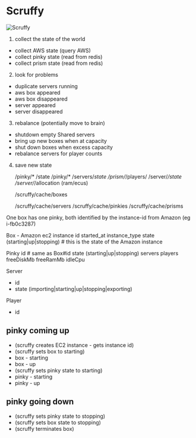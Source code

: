 # Scruffy

![Scruffy](http://www.harshil.in/fun/scruffy/scruffy.png)

1. collect the state of the world
  - collect AWS state (query AWS)
  - collect pinky state (read from redis)
  - collect prism state (read from redis)
  
2. look for problems
  - duplicate servers running
  - aws box appeared
  - aws box disappeared
  - server appeared
  - server disappeared
  
3. rebalance (potentially move to brain)
  - shutdown empty Shared servers
  - bring up new boxes when at capacity
  - shut down boxes when excess capacity
  - rebalance servers for player counts

4. save new state

    /pinky/* /state
    /pinky/* /servers/*state
    /prism/*/players/
    /server/*/state
    /server/*/allocation (ram/ecus)

    /scruffy/cache/boxes

    /scruffy/cache/servers
    /scruffy/cache/pinkies
    /scruffy/cache/prisms


One box has one pinky, both identified by the instance-id from Amazon (eg i-fb0c3287)

Box - Amazon ec2 instance
  id
  started_at
  instance_type
  state (starting|up|stopping) # this is the state of the Amazon instance
  
Pinky
  id # same as Box#id
  state (starting|up|stopping)
  servers
  players
  freeDiskMb
  freeRamMb
  idleCpu

Server
  - id
  - state (importing|starting|up|stopping|exporting)

Player
  - id
  
## pinky coming up
* (scruffy creates EC2 instance - gets instance id)
* (scruffy sets box to starting)
* box - starting
* box - up
* (scruffy sets pinky state to starting)
* pinky - starting
* pinky - up


## pinky going down
* (scruffy sets pinky state to stopping)
* (scruffy sets box state to stopping)
* (scruffy terminates box)

